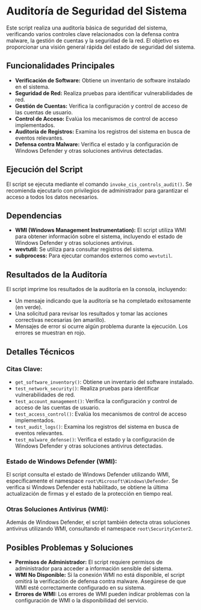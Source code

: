 # Auditoría de Seguridad del Sistema

Este script realiza una auditoría básica de seguridad del sistema, verificando varios controles clave relacionados con la defensa contra malware, la gestión de cuentas y la seguridad de la red.  El objetivo es proporcionar una visión general rápida del estado de seguridad del sistema.

## Funcionalidades Principales

*   **Verificación de Software:** Obtiene un inventario de software instalado en el sistema.
*   **Seguridad de Red:** Realiza pruebas para identificar vulnerabilidades de red.
*   **Gestión de Cuentas:**  Verifica la configuración y control de acceso de las cuentas de usuario.
*   **Control de Acceso:** Evalúa los mecanismos de control de acceso implementados.
*   **Auditoría de Registros:** Examina los registros del sistema en busca de eventos relevantes.
*   **Defensa contra Malware:**  Verifica el estado y la configuración de Windows Defender y otras soluciones antivirus detectadas.

## Ejecución del Script

El script se ejecuta mediante el comando `invoke_cis_controls_audit()`.  Se recomienda ejecutarlo con privilegios de administrador para garantizar el acceso a todos los datos necesarios.

## Dependencias

*   **WMI (Windows Management Instrumentation):** El script utiliza WMI para obtener información sobre el sistema, incluyendo el estado de Windows Defender y otras soluciones antivirus.
*   **wevtutil:** Se utiliza para consultar registros del sistema.
*   **subprocess:**  Para ejecutar comandos externos como `wevtutil`.

## Resultados de la Auditoría

El script imprime los resultados de la auditoría en la consola, incluyendo:

*   Un mensaje indicando que la auditoría se ha completado exitosamente (en verde).
*   Una solicitud para revisar los resultados y tomar las acciones correctivas necesarias (en amarillo).
*   Mensajes de error si ocurre algún problema durante la ejecución.  Los errores se muestran en rojo.

## Detalles Técnicos

### Citas Clave:

*   `get_software_inventory()`: Obtiene un inventario del software instalado.
*   `test_network_security()`: Realiza pruebas para identificar vulnerabilidades de red.
*   `test_account_management()`: Verifica la configuración y control de acceso de las cuentas de usuario.
*   `test_access_control()`: Evalúa los mecanismos de control de acceso implementados.
*   `test_audit_logs()`: Examina los registros del sistema en busca de eventos relevantes.
*   `test_malware_defense()`: Verifica el estado y la configuración de Windows Defender y otras soluciones antivirus detectadas.

###  Estado de Windows Defender (WMI):

El script consulta el estado de Windows Defender utilizando WMI, específicamente el namespace `root\Microsoft\Windows\Defender`.  Se verifica si Windows Defender está habilitado, se obtiene la última actualización de firmas y el estado de la protección en tiempo real.

###  Otras Soluciones Antivirus (WMI):

Además de Windows Defender, el script también detecta otras soluciones antivirus utilizando WMI, consultando el namespace `root\SecurityCenter2`.

## Posibles Problemas y Soluciones

*   **Permisos de Administrador:** El script requiere permisos de administrador para acceder a información sensible del sistema.
*   **WMI No Disponible:** Si la conexión WMI no está disponible, el script omitirá la verificación de defensa contra malware.  Asegúrese de que WMI esté correctamente configurado en su sistema.
*   **Errores de WMI:** Los errores de WMI pueden indicar problemas con la configuración de WMI o la disponibilidad del servicio.

